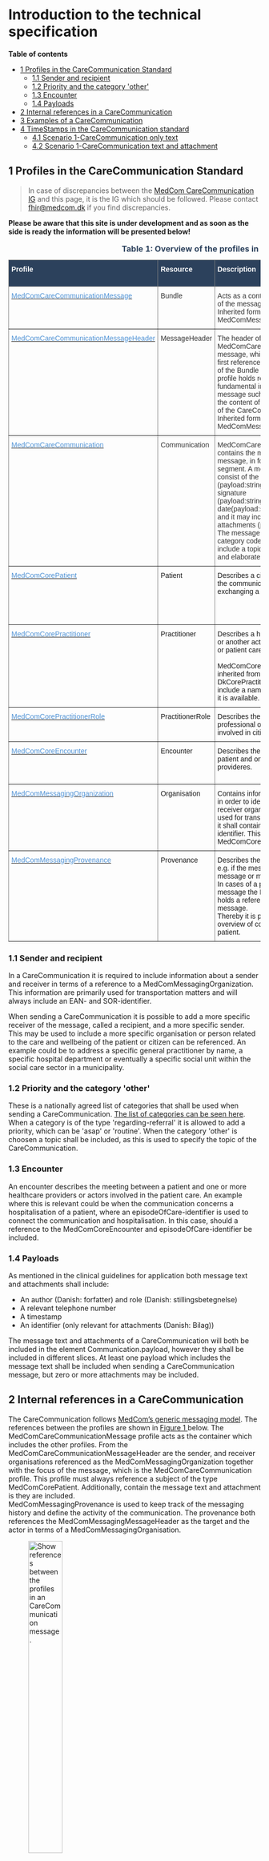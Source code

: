 # Introduction to the technical specification

**Table of contents**
* [1 Profiles in the CareCommunication Standard](#1-profiles-in-the-carecommunication-standard)
  * [1.1 Sender and recipient](#11-sender-and-recipient)
  * [1.2 Priority and the category 'other'](#12-priority-and-the-category-other)
  * [1.3 Encounter](#13-encounter)
  * [1.4 Payloads](#14-payloads)
* [2 Internal references in a CareCommunication](#2-internal-references-in-a-carecommunication)
* [3 Examples of a CareCommunication](#3-examples-of-a-carecommunication)
* [4 TimeStamps in the CareCommunication standard](#4-timestamps-in-the-carecommunication-standard)
  * [4.1 Scenario 1-CareCommunication only text](#41-scenario-1--carecommunication-only-text)
  * [4.2 Scenario 1-CareCommunication text and attachment](#42-scenario-2--carecommunication-text-and-attachment)

## 1 Profiles in the CareCommunication Standard 


> In case of discrepancies between the <a href="https://medcomfhir.dk/ig/carecommunication/" target="_blank">MedCom CareCommunication IG</a> and this page, it is the IG which should be followed. Please contact <fhir@medcom.dk> if you find discrepancies.

<b>Please be aware that this site is under development and as soon as the side is ready the information will be presented below! </b>

<style type="text/css">
.tg  {border-collapse:collapse;border-spacing:0;}
.tg td{border-color:black;border-style:solid;border-width:1px;font-family:Arial, sans-serif;font-size:14px;
  overflow:hidden;padding:10px 5px;word-break:normal;}
.tg th{border-color:black;border-style:solid;border-width:1px;font-family:Arial, sans-serif;font-size:14px;
  font-weight:normal;overflow:hidden;padding:10px 5px;word-break:normal;}
.tg .tg-lc33{background-color:#2c415c;border-color:inherit;color:#ffffff;text-align:left;vertical-align:top}
.tg .tg-0pky{border-color:inherit;text-align:left;vertical-align:top}
@media screen and (max-width: 767px) {.tg {width: auto !important;}.tg col {width: auto !important;}.tg-wrap {overflow-x: auto;-webkit-overflow-scrolling: touch;}}</style>
<div class="tg-wrap"><table class="tg">
<caption style="color:#2c415c; font-weight:bold; text-align:center"> Table 1: Overview of the profiles in the CareCommunication standard</caption>
<thead>
  <tr>
    <th class="tg-lc33"><span style="font-weight:bold">Profile</span></th>
    <th class="tg-lc33"><span style="font-weight:bold">Resource</span></th>
    <th class="tg-lc33"><span style="font-weight:bold">Description</span></th>
    <th class="tg-lc33"><span style="font-weight:bold">MustSupport elements</span></th>
    <th class="tg-lc33"><span style="font-weight:bold">Implementation Guide Origin</span></th>
  </tr>
</thead>
<tbody>
  <tr>
    <td class="tg-0pky"><a href="https://build.fhir.org/ig/medcomdk/dk-medcom-carecommunication/StructureDefinition-medcom-careCommunication-message.html"><span style="text-decoration:none;color:#5093D6">MedComCareCommunicationMessage</span></a></td>
    <td class="tg-0pky"><span style="color:#333">Bundle</span></td>
    <td class="tg-0pky"><span style="color:#333">Acts as a container for the content of the message</span><br><span style="color:#333">Inherited form the MedComMessagingMessage</span></td>
    <td class="tg-0pky"><span style="color:#333">Id</span><br><span style="color:#333">Type</span><br><span style="color:#333">Timestamp</span><br><span style="color:#333">Entry</span><br></td>
    <td class="tg-0pky"><span style="color:#333">CareCommunication</span></td>
  </tr>
  <tr>
    <td class="tg-0pky"><a href="https://build.fhir.org/ig/medcomdk/dk-medcom-carecommunication/StructureDefinition-medcom-careCommunication-messageHeader.html"><span style="text-decoration:none;color:#5093D6">MedComCareCommunicationMessageHeader</span></a></td>
    <td class="tg-0pky"><span style="color:#333">MessageHeader</span></td>
    <td class="tg-0pky"><span style="color:#333">The header of a MedComCareCommunication message, which shall always be the first referenced profile,when the type of the Bundle is 'message'.This profile holds references to the fundamental information in a message such as sender, receiver, the content of the message in terms of the CareCommunication profile.</span><br><span style="color:#333">Inherited form the MedComMessagingMessageHeader</span></td>
    <td class="tg-0pky"><span style="color:#333">Id</span><br><span style="color:#333">Text</span><br><span style="color:#333">Event[x]:eventCoding</span><br><span style="color:#333">destination:All Slices.use</span><br><span style="color:#333">Destination:primary</span><br> <span style="color:#333">Destination:primary.use</span><br> <span style="color:#333">Destination:primary.endpoint</span><br> <span style="color:#333">Destination:primary.receiver</span><br>  <span style="color:#333">Sender</span><br><span style="color:#333">Source</span><br><span style="color:#333">Source.endpoint</span><br><span style="color:#333">Focus</span></td>
    <td class="tg-0pky"><span style="color:#333">CareCommunication</span></td>
  </tr>
  <tr>
    <td class="tg-0pky"><a href="https://build.fhir.org/ig/medcomdk/dk-medcom-carecommunication/StructureDefinition-medcom-careCommunication-communication.html"><span style="text-decoration:none;color:#5093D6">MedComCareCommunication</span></a></td>
    <td class="tg-0pky"><span style="color:#333">Communication</span></td>
    <td class="tg-0pky"><span style="color:#333">MedComCareCommunication profile contains the main content of the message, in form of a message segment. A message segment consist of the textual part (payload:string.content[x]), a signature (payload:string.extension.author), a date(payload:string.extension:date and it may include one or more attachments (payload:attachment). The message shall include a category code (category) and it may include a topic (topic) that supports and elaborates the category. </span></td>
    <td class="tg-0pky"><span style="color:#333">Status</span><br><span style="color:#333">Category</span><br><span style="color:#333">Priority</span><br><span style="color:#333">Subject</span><br><span style="color:#333">Topic</span><br><span style="color:#333">Encounter</span><br><span style="color:#333">Sent (dateTime)</span><br><span style="color:#333">Recipient</span><br><span style="color:#333">Sender</span><br><span style="color:#333">Slices for payload</span><br> <span style="color:#333">payload:string.content[x]</span><br> <span style="color:#333">payload:string.extension:author</span><br> <span style="color:#333">payload:string.extension:date</span> <br> <span style="color:#333">payload:attachment</span></td>
    <td class="tg-0pky"><span style="color:#333">CareCommunication</span></td>
  </tr>
  <tr>
    <td class="tg-0pky"><a href="https://medcomfhir.dk/ig/core/StructureDefinition-medcom-core-patient.html"><span style="text-decoration:none;color:#5093D6">MedComCorePatient</span></a></td>
    <td class="tg-0pky">Patient</td>
    <td class="tg-0pky">Describes a citizen or patient which the communication concerns, when exchanging a CareCommunication.</td>
    <td class="tg-0pky">Id<br>Identifier(CPR-number)<br>Name<br>Address<br>Telecom<br>Deceased[x]</td>
    <td class="tg-0pky">Core</td>
  </tr>
  <tr>
    <td class="tg-0pky"><a href="https://medcomfhir.dk/ig/core/StructureDefinition-medcom-core-practitioner.html"><span style="text-decoration:none;color:#5093D6">MedComCorePractitioner</span></a></td>
    <td class="tg-0pky">Practitioner</td>
    <td class="tg-0pky">Describes a healthcare professional or another actor involved in citizen or patient care. <br><br>MedComCorePractitioner is inherited from the DkCorePractitioner, and shall include a name of the practitioner if it is available. <br></td>
    <td class="tg-0pky">Name </td>
    <td class="tg-0pky">Core</td>
  </tr>
  <tr>
    <td class="tg-0pky"><a href="https://medcomfhir.dk/ig/core/StructureDefinition-medcom-core-practitionerrole.html"><span style="text-decoration:none;color:#5093D6">MedComCorePractitionerRole</span></a></td>
    <td class="tg-0pky">PractitionerRole</td>
    <td class="tg-0pky">Describes the role of a healthcare professional or another actor involved in citizen or patient care. </td>
    <td class="tg-0pky">Practitioner </td>
    <td class="tg-0pky">Core</td>
  </tr>
  <tr>
    <td class="tg-0pky"><a href="https://medcomfhir.dk/ig/core/StructureDefinition-medcom-core-encounter.html"><span style="text-decoration:none;color:#5093D6">MedComCoreEncounter</span></a></td>
    <td class="tg-0pky">Encounter</td>
    <td class="tg-0pky">Describes the interaction between a patient and one or more healthcare provideres.</td>
    <td class="tg-0pky">Status<br>Class<br>Subject<br>episodeOfCare-identifier</td>
    <td class="tg-0pky">Core</td>
  </tr>
  <tr>
    <td class="tg-0pky"><a href="https://medcomfhir.dk/ig/messaging/StructureDefinition-medcom-messaging-organization.html"><span style="text-decoration:none;color:#5093D6">MedComMessagingOrganization</span></a></td>
    <td class="tg-0pky">Organisation</td>
    <td class="tg-0pky">Contains information which is useful in order to identify a sender or receiver organisation. It is primarily used for transportation matters, why it shall contain a SOR- and EAN-identifier. This profile inherits from MedComCoreOrganization.</td>
    <td class="tg-0pky">Id<br>Identifier(SOR-id)<br>Identifier(EAN-id)<br>Name</td>
    <td class="tg-0pky">Core</td>
  </tr>
  <tr>
    <td class="tg-0pky"><a href="https://medcomfhir.dk/ig/messaging/StructureDefinition-medcom-messaging-provenance.html"><span style="text-decoration:none;color:#5093D6">MedComMessagingProvenance</span></a></td>
    <td class="tg-0pky">Provenance</td>
    <td class="tg-0pky">Describes the activity of a message, e.g. if the message is a new message or modified message<br>In cases of a previously send message the Provenance resource holds a reference to the this message.<br>Thereby it is possible to get an overview of communication about a patient.</td>
    <td class="tg-0pky">Id<br>Target<br>OccurredDateTime<br>Timestamps<br>Activity<br>Agent<br>Entity (reference to the previous message)</td>
    <td class="tg-0pky">Messaging</td>
  </tr>
</tbody>
</table></div>



### 1.1 Sender and recipient
In a CareCommunication it is required to include information about a sender and receiver in terms of a reference to a MedComMessagingOrganization. This information are primarily used for transportation matters and will always include an EAN- and SOR-identifier.

When sending a CareCommunication it is possible to add a more specific receiver of the message, called a recipient, and a more specific sender. This may be used to include a more specific organisation or person related to the care and wellbeing of the patient or citizen can be referenced. An example could be to address a specific general practitioner by name, a specific hospital department or eventually a specific social unit within the social care sector in a municipality.

### 1.2 Priority and the category 'other'
These is a nationally agreed list of categories that shall be used when sending a CareCommunication. [The list of categories can be seen here](https://build.fhir.org/ig/medcomdk/dk-medcom-terminology/CodeSystem-medcom-careCommunication-categoryCodes.html). When a category is of the type 'regarding-referral' it is allowed to add a priority, which can be 'asap' or 'routine'. When the category 'other' is choosen a topic shall be included, as this is used to specify the topic of the CareCommunication.

### 1.3 Encounter
An encounter describes the meeting between a patient and one or more healthcare providers or actors involved in the patient care. An example where this is relevant could be when the communication concerns a hospitalisation of a patient, where an episodeOfCare-identifier is used to connect the communication and hospitalisation. In this case, should a reference to the MedComCoreEncounter and episodeOfCare-identifier be included.

### 1.4 Payloads
As mentioned in the clinical guidelines for application both message text and attachments shall include:
* An author (Danish: forfatter) and role (Danish: stillingsbetegnelse)
* A relevant telephone number
* A timestamp
* An identifier (only relevant for attachments (Danish: Bilag))

The message text and attachments of a CareCommunication will both be included in the element Communication.payload, however they shall be included in different slices. At least one payload which includes the message text shall be included when sending a CareCommunication message, but zero or more attachments may be included.

## 2 Internal references in a CareCommunication 
The CareCommunication follows [MedCom’s generic messaging model](https://medcomdk.github.io/dk-medcom-messaging/assets/documents/Intro-Technical-Spec-ENG.html).
The references between the profiles are shown in  <a href="#Fig1" rel="noopener noreferrer"> Figure 1 </a> below. The MedComCareCommunicationMessage profile acts as the container which includes the other profiles. From the MedComCareCommunicationMessageHeader are the sender, and receiver organisations referenced as the MedComMessagingOrganization together with the focus of the message, which is the MedComCareCommunication profile. This profile must always reference a subject of the type MedComCorePatient. Additionally, contain the message text and attachment is they are included.<br> 
MedComMessagingProvenance is used to keep track of the messaging history and define the activity of the communication. The provenance both references the MedComMessagingMessageHeader as the target and the actor in terms of a MedComMessagingOrganisation. 

<figure>
<img src="../images/CareCommunication.svg" alt="Show references between the profiles in an CareCommunication message." style="width:40%" id="Fig1">
<figcaption text-align="center"><b>Figure 1: Structure of the CareCommunication.</b> </figcaption>
</figure>
<br><br>

## 3 Examples of a CareCommunication Message

<a href="#Fig2" rel="noopener noreferrer"> Figure 2 </a> is a simplified example of a new message, where <a href="#Fig3" rel="noopener noreferrer"> Figure 3 </a> is a simplifies example of a CareCommunication message which includes an attachment, recipient and sender as well as a reference to an encounter, and finally is <a href="#Fig4" rel="noopener noreferrer"> Figure 4 </a> a simplified example of a reply to the new message.

<a href="#Fig2" rel="noopener noreferrer"> Figure 2 </a> and <a href="#Fig4" rel="noopener noreferrer"> Figure 4 </a> both includes the required content, where <a href="#Fig3" rel="noopener noreferrer"> Figure 3 </a> also includes some MustSupport elements that are not required. There is a difference between the required elements and MustSupport elements, as the required element always shall be included in a message. MustSupport elements must be included if they are present in the sender's system and the receiver must be able to handle the information if it is included. Thus, there is a discrepancy between the elements mentioned in the table above and the figures. 
More examples for CareCommunication in both XML and JSON format can be found on  MedComCareCommunicationMessage profile. 
<a href="https://build.fhir.org/ig/medcomdk/dk-medcom-carecommunication/StructureDefinition-medcom-careCommunication-message-examples.html" target="_blank">Click here to see examples for MedComCareCommunicationMessage.</a>
 
  > Note: IT vendors cannot assume any specific order of the resources in a message. 

<figure>
<img src="../images/CCNewMessage.svg" alt="Simplified example: New message" style="width: 55%" id="Fig2">
<figcaption text-align = "center"><b>Figure 2: Simplified example: New message </b></figcaption>
</figure>

<figure>
<img src="../images/CCNewMessageAtt.svg" alt="Simplified example: New message with attachment" style="width: 55%" id="Fig3">
<figcaption text-align = "center"><b>Figure 3: Simplified example: New message with attachment </b></figcaption>
</figure>
<br><br>

<figure>
<img src="../images/CCreplyMessage.svg" alt="Simplified example: Reply message" style="width: 55%" id="Fig4">
<figcaption text-align = "center"><b>Figure 4: Simplified example: Reply message </b></figcaption>
</figure>
<br><br>

## 4 TimeStamps in the CareCommunication 

The CareCommunication contains six important time stamps:
	· Communication.sent
	· Bundle.timestamp
	· Provenance.recorded
	· Provenance.occuredDateTime[x]
	· Communication.payload:attachment.extension:date
	· Communication.payload:string.extension:date
 
The six time stamps are registered at different times when the CareCommunication is generated. 
 

### 4.1 Scenario 1- CareCommunication only text 

If the CareCommunication only contains a message text, shall the timestamps be registered as follow: 
The healthcare professional writes the message text, and the text is saved. This is when the first time stamp, Communication.payload:string.extension:date is registered. The healthcare professional then presses "send" button and the Communication.sent time stamp is registered. 
 
Immediately after is the CareCommunication message generated and Bundle.timestamp is registered. When CareCommunication message is sent the Provenance.occuredDateTime[x] and Provenance.recorded time stamp are registered. Note that the Provenance.occuredDateTime[x] is a human readable, where Provenance.recorded is a system readable.

<figure>
<img src="../images/cc_ONLY_TEXT.svg" alt="Simplified example: CareCommunication text only." style="width: 55%" id="Fig1">
<figcaption text-align = "center"><b>Figure 1: Simplified example:CareCommunication text only </b></figcaption>
</figure>


### 4.2 Scenario 2- CareCommunication text and attachment 

If the CareCommunication contains a message text and one or more attachments, the timestamps shallbe registered as follow: 
The healthcare professional writes the message text, and the text is saved. This is when the first time stamp, Communication.payload:string.extension:date is registered. 
Either before or after writing the message text will the healthcare professional establish the attachment. It is recommended that the timestamp for when the attachment is completed is registered as Communication.payload:attachment.extension:date. But in case this timestamp is not available, shall the timestamp for when the healthcare professional attached the attachment be registered as Communication.payload:attachment.extension:date.
 
The healthcare professional then presses "send" button and the Communication.sent time stamp is registered. 
 
Immediately after is the CareCommunication message generated and Bundle.timestamp is registered. When CareCommunication message is sent the Provenance.occuredDateTime[x] and Provenance.recorded time stamp are registered. Note that the Provenance.occuredDateTime[x] is a human readable, where Provenance.recorded is a system readable.

<figure>
<img src="../images/cc_textAttachment.svg" alt="Simplified example: CareCommunication text and attachment." style="width: 55%" id="Fig2">
<figcaption text-align = "center"><b>Figure 2: Simplified example:CareCommunication text and Attachment </b></figcaption>
</figure>
